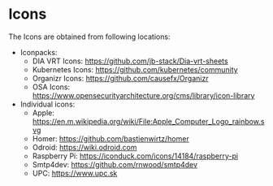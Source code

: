 # Icons

The Icons are obtained from following locations:

- Iconpacks:
    - DIA VRT Icons: <https://github.com/jb-stack/Dia-vrt-sheets>
    - Kubernetes Icons: <https://github.com/kubernetes/community>
    - Organizr Icons: <https://github.com/causefx/Organizr>
    - OSA Icons: <https://www.opensecurityarchitecture.org/cms/library/icon-library>
- Individual icons:
    - Apple: <https://en.m.wikipedia.org/wiki/File:Apple_Computer_Logo_rainbow.svg>
    - Homer: <https://github.com/bastienwirtz/homer>
    - Odroid: <https://wiki.odroid.com>
    - Raspberry Pi: <https://iconduck.com/icons/14184/raspberry-pi>
    - Smtp4dev: <https://github.com/rnwood/smtp4dev>
    - UPC: <https://www.upc.sk>
